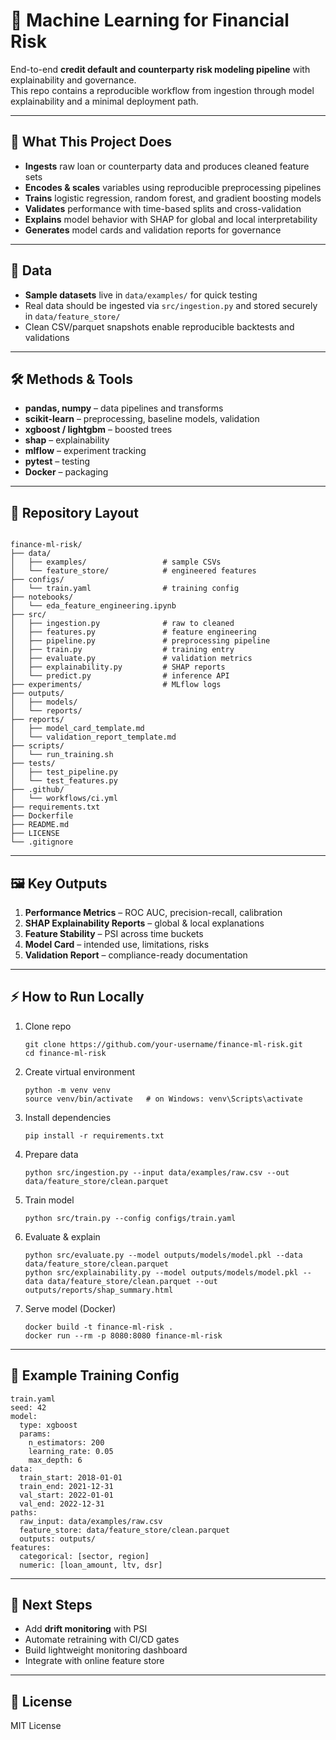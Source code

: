 # 🤖 Machine Learning for Financial Risk
End-to-end **credit default and counterparty risk modeling pipeline** with explainability and governance.  
This repo contains a reproducible workflow from ingestion through model explainability and a minimal deployment path.  

---
## 🚀 What This Project Does
* **Ingests** raw loan or counterparty data and produces cleaned feature sets  
* **Encodes & scales** variables using reproducible preprocessing pipelines  
* **Trains** logistic regression, random forest, and gradient boosting models  
* **Validates** performance with time-based splits and cross-validation  
* **Explains** model behavior with SHAP for global and local interpretability  
* **Generates** model cards and validation reports for governance  

---
## 📂 Data
* **Sample datasets** live in `data/examples/` for quick testing  
* Real data should be ingested via `src/ingestion.py` and stored securely in `data/feature_store/`  
* Clean CSV/parquet snapshots enable reproducible backtests and validations  

---
## 🛠 Methods & Tools
* **pandas, numpy** – data pipelines and transforms  
* **scikit-learn** – preprocessing, baseline models, validation  
* **xgboost / lightgbm** – boosted trees  
* **shap** – explainability  
* **mlflow** – experiment tracking  
* **pytest** – testing  
* **Docker** – packaging  

---
## 📁 Repository Layout

```

finance-ml-risk/  
├── data/  
│   ├── examples/                 # sample CSVs  
│   └── feature_store/            # engineered features  
├── configs/  
│   └── train.yaml                # training config  
├── notebooks/  
│   └── eda_feature_engineering.ipynb  
├── src/  
│   ├── ingestion.py              # raw to cleaned  
│   ├── features.py               # feature engineering  
│   ├── pipeline.py               # preprocessing pipeline  
│   ├── train.py                  # training entry  
│   ├── evaluate.py               # validation metrics  
│   ├── explainability.py         # SHAP reports  
│   └── predict.py                # inference API  
├── experiments/                  # MLflow logs  
├── outputs/  
│   ├── models/  
│   └── reports/  
├── reports/  
│   ├── model_card_template.md  
│   └── validation_report_template.md  
├── scripts/  
│   └── run_training.sh  
├── tests/  
│   ├── test_pipeline.py  
│   └── test_features.py  
├── .github/  
│   └── workflows/ci.yml  
├── requirements.txt  
├── Dockerfile  
├── README.md  
├── LICENSE  
└── .gitignore

```

---
## 🖼 Key Outputs
1. **Performance Metrics** – ROC AUC, precision-recall, calibration  
2. **SHAP Explainability Reports** – global & local explanations  
3. **Feature Stability** – PSI across time buckets  
4. **Model Card** – intended use, limitations, risks  
5. **Validation Report** – compliance-ready documentation  

---
## ⚡ How to Run Locally
1. Clone repo  
   ```
   git clone https://github.com/your-username/finance-ml-risk.git  
   cd finance-ml-risk
   ```

2. Create virtual environment  
   ```
   python -m venv venv  
   source venv/bin/activate   # on Windows: venv\Scripts\activate
   ```
   
3. Install dependencies  
   ```
   pip install -r requirements.txt
   ```

4. Prepare data  
   ```
   python src/ingestion.py --input data/examples/raw.csv --out data/feature_store/clean.parquet
   ```

5. Train model  
   ```
   python src/train.py --config configs/train.yaml
   ```

6. Evaluate & explain  
   ```
   python src/evaluate.py --model outputs/models/model.pkl --data data/feature_store/clean.parquet  
   python src/explainability.py --model outputs/models/model.pkl --data data/feature_store/clean.parquet --out outputs/reports/shap_summary.html
   ```

7. Serve model (Docker)  
   ```
   docker build -t finance-ml-risk .  
   docker run --rm -p 8080:8080 finance-ml-risk
   ```

---
## 📌 Example Training Config
```
train.yaml  
seed: 42  
model:  
  type: xgboost  
  params:  
    n_estimators: 200  
    learning_rate: 0.05  
    max_depth: 6  
data:  
  train_start: 2018-01-01  
  train_end: 2021-12-31  
  val_start: 2022-01-01  
  val_end: 2022-12-31  
paths:  
  raw_input: data/examples/raw.csv  
  feature_store: data/feature_store/clean.parquet  
  outputs: outputs/  
features:  
  categorical: [sector, region]  
  numeric: [loan_amount, ltv, dsr]
``` 

---
## 🔮 Next Steps
* Add **drift monitoring** with PSI  
* Automate retraining with CI/CD gates  
* Build lightweight monitoring dashboard  
* Integrate with online feature store  

---
## 📜 License
MIT License
